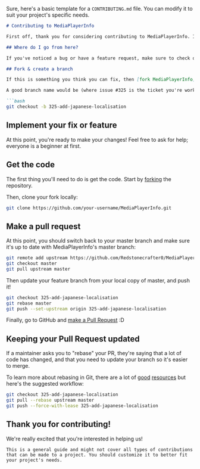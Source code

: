 Sure, here's a basic template for a `CONTRIBUTING.md` file. You can modify it to suit your project's specific needs.

```markdown
# Contributing to MediaPlayerInfo

First off, thank you for considering contributing to MediaPlayerInfo. It's people like you that make MediaPlayerInfo such a great tool.

## Where do I go from here?

If you've noticed a bug or have a feature request, make sure to check our [Issues](https://github.com/Redstonecrafter0/MediaPlayerInfo/issues) to see if someone else in the community has already created a ticket. If not, go ahead and [make one](https://github.com/Redstonecrafter0/MediaPlayerInfo/issues/new)!

## Fork & create a branch

If this is something you think you can fix, then [fork MediaPlayerInfo](https://help.github.com/articles/fork-a-repo) and create a branch with a descriptive name.

A good branch name would be (where issue #325 is the ticket you're working on):

```bash
git checkout -b 325-add-japanese-localisation
```

## Implement your fix or feature

At this point, you're ready to make your changes! Feel free to ask for help; everyone is a beginner at first.

## Get the code

The first thing you'll need to do is get the code. Start by [forking](https://help.github.com/articles/fork-a-repo) the repository.

Then, clone your fork locally:

```bash
git clone https://github.com/your-username/MediaPlayerInfo.git
```

## Make a pull request

At this point, you should switch back to your master branch and make sure it's up to date with MediaPlayerInfo's master branch:

```bash
git remote add upstream https://github.com/Redstonecrafter0/MediaPlayerInfo.git
git checkout master
git pull upstream master
```

Then update your feature branch from your local copy of master, and push it!

```bash
git checkout 325-add-japanese-localisation
git rebase master
git push --set-upstream origin 325-add-japanese-localisation
```

Finally, go to GitHub and [make a Pull Request](https://help.github.com/articles/creating-a-pull-request) :D

## Keeping your Pull Request updated

If a maintainer asks you to "rebase" your PR, they're saying that a lot of code has changed, and that you need to update your branch so it's easier to merge.

To learn more about rebasing in Git, there are a lot of [good](https://git-scm.com/book/en/v2/Git-Branching-Rebasing) [resources](https://www.atlassian.com/git/tutorials/merging-vs-rebasing) but here's the suggested workflow:

```bash
git checkout 325-add-japanese-localisation
git pull --rebase upstream master
git push --force-with-lease 325-add-japanese-localisation
```

## Thank you for contributing!

We're really excited that you're interested in helping us!
```
This is a general guide and might not cover all types of contributions that can be made to a project. You should customize it to better fit your project's needs.
